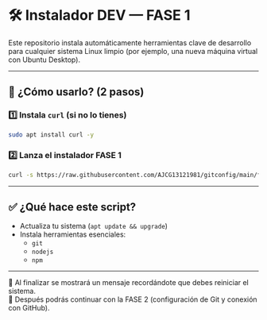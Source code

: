 # 🛠️ Instalador DEV — FASE 1

Este repositorio instala automáticamente herramientas clave de desarrollo para cualquier sistema Linux limpio (por ejemplo, una nueva máquina virtual con Ubuntu Desktop).

---

## 🚀 ¿Cómo usarlo? (2 pasos)

### 1️⃣ Instala `curl` (si no lo tienes)

```bash
sudo apt install curl -y
```

### 2️⃣ Lanza el instalador FASE 1

```bash
curl -s https://raw.githubusercontent.com/AJCG13121981/gitconfig/main/fase1_setup.sh | bash
```

---

## ✅ ¿Qué hace este script?

- Actualiza tu sistema (`apt update && upgrade`)
- Instala herramientas esenciales:
  - `git`
  - `nodejs`
  - `npm`

---

📢 Al finalizar se mostrará un mensaje recordándote que debes reiniciar el sistema.  
🧩 Después podrás continuar con la FASE 2 (configuración de Git y conexión con GitHub).